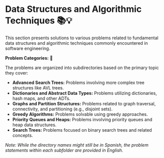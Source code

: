 **Data Structures and Algorithmic Techniques** 📚💡
=================================================

This section presents solutions to various problems related to fundamental data structures and algorithmic techniques commonly encountered in software engineering.

**Problem Categories:** 📂

The problems are organized into subdirectories based on the primary topic they cover:

*   **Advanced Search Trees:** Problems involving more complex tree structures like AVL trees.
*   **Dictionaries and Abstract Data Types:** Problems utilizing dictionaries, hash maps, and other ADTs.
*   **Graphs and Partition Structures:** Problems related to graph traversal, connectivity, and partitioning (e.g., disjoint sets).
*   **Greedy Algorithms:** Problems solvable using greedy approaches.
*   **Priority Queues and Heaps:** Problems involving priority queues and heap data structures.
*   **Search Trees:** Problems focused on binary search trees and related concepts.

*Note: While the directory names might still be in Spanish, the problem statements within each subfolder are provided in English.*
